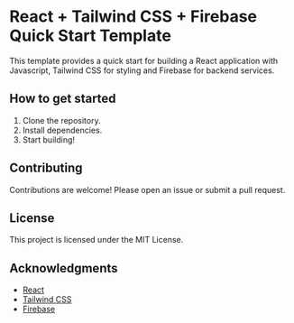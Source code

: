 # React + Tailwind CSS + Firebase Quick Start Template

This template provides a quick start for building a React application with Javascript, Tailwind CSS for styling and Firebase for backend services.

## How to get started
1. Clone the repository.
2. Install dependencies.
3. Start building!

## Contributing

Contributions are welcome! Please open an issue or submit a pull request.

## License

This project is licensed under the MIT License.

## Acknowledgments

- [React](https://reactjs.org/)
- [Tailwind CSS](https://tailwindcss.com/)
- [Firebase](https://firebase.google.com/)
